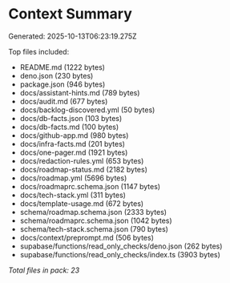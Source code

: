 # Context Summary

Generated: 2025-10-13T06:23:19.275Z

Top files included:

- README.md (1222 bytes)
- deno.json (230 bytes)
- package.json (946 bytes)
- docs/assistant-hints.md (789 bytes)
- docs/audit.md (677 bytes)
- docs/backlog-discovered.yml (50 bytes)
- docs/db-facts.json (103 bytes)
- docs/db-facts.md (100 bytes)
- docs/github-app.md (980 bytes)
- docs/infra-facts.md (201 bytes)
- docs/one-pager.md (1921 bytes)
- docs/redaction-rules.yml (653 bytes)
- docs/roadmap-status.md (2182 bytes)
- docs/roadmap.yml (5696 bytes)
- docs/roadmaprc.schema.json (1147 bytes)
- docs/tech-stack.yml (311 bytes)
- docs/template-usage.md (672 bytes)
- schema/roadmap.schema.json (2333 bytes)
- schema/roadmaprc.schema.json (1042 bytes)
- schema/tech-stack.schema.json (790 bytes)
- docs/context/preprompt.md (506 bytes)
- supabase/functions/read_only_checks/deno.json (262 bytes)
- supabase/functions/read_only_checks/index.ts (3903 bytes)

_Total files in pack: 23_
